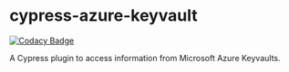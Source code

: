 # cypress-azure-keyvault

[![Codacy Badge](https://api.codacy.com/project/badge/Grade/d9d134625d704acd83591828a458f026)](https://app.codacy.com/gh/prma85/cypress-azure-keyvault?utm_source=github.com&utm_medium=referral&utm_content=prma85/cypress-azure-keyvault&utm_campaign=Badge_Grade_Settings)

A Cypress plugin to access information from Microsoft Azure Keyvaults.

